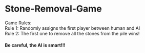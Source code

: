 # Stone-Removal-Game

Game Rules:  
    Rule 1: Randomly assigns the first player between human and AI  
    Rule 2: The first one to remove all the stones from the pile wins!  

#### Be careful, the AI is smart!!!
